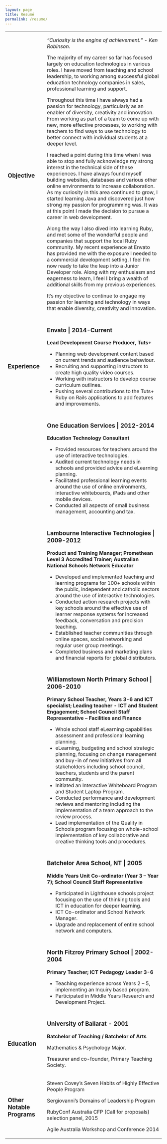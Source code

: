 ```yaml
---
layout: page
title: Resumé
permalink: /resume/
---
```


<div>
    <table class="resume">
        <tr>
            <td class="section-heading">
                <h3>
                Objective
                </h3>
            </td>
            <td class="resume-text">
                <em><p>“Curiosity is the engine of achievement.” - Ken Robinson.
                </p>
                </em>
                <p>The majority of my career so far has focused largely on education technologies in various roles. I have moved from teaching and school leadership, to working among successful global education technology companies in sales, professional learning and support.</p>
                <p>Throughout this time I have always had a passion for technology, particularly as an enabler of diversity, creativity and innovation. From working as part of a team to come up with new, more effective processes, to working with teachers to find ways to use technology to better connect with individual students at a deeper level.</p>
                <p>I reached a point during this time when I was able to stop and fully acknowledge my strong interest in the technical side of these experiences. I have always found myself building websites, databases and various other online environments to increase collaboration. As my curiosity in this area continued to grow, I started learning Java and discovered just how strong my passion for programming was. It was at this point I made the decision to pursue a career in web development.</p>
                <p>Along the way I also dived into learning Ruby, and met some of the wonderful people and companies that support the local Ruby community. My recent experience at Envato has provided me with the exposure I needed to a commercial development setting. I feel I’m now ready to take the leap into a Junior Developer role. Along with my enthusiasm and eagerness to learn, I feel I bring a wealth of additional skills from my previous experiences.</p>
                <p>It’s my objective to continue to engage my passion for learning and technology in ways that enable diversity, creativity and innovation.</p>
            </td>
        </tr>
        <tr>
            <td class="section-heading">
                <h3>
                Experience
                </h3>
            </td>
            <td class="resume-text">
                <h3>
                  Envato | 2014-Current
                </h3>
                <strong>Lead Development Course Producer, Tuts+</strong>
                <p>
                  <ul>
                    <li>Planning web development content based on current trends and audience behaviour.</li>
                    <li>Recruiting and supporting instructors to create high quality video courses.</li>
                    <li>Working with instructors to develop course curriculum outlines.</li>
                    <li>Pushing several contributions to the Tuts+ Ruby on Rails applications to add features and improvements.</li>
                  </ul>
                </p>
            </td>
        </tr>
        <tr>
            <td class="section-heading">
            </td>
            <td class="resume-text">
                <h3>
                  One Education Services | 2012-2014
                </h3>
                <strong>Education Technology Consultant</strong>
                <p>
                  <ul>
                    <li>
                    Provided resources for teachers around the use of interactive technologies.
                    </li>
                    <li>
                    Audited current technology needs in schools and provided advice and eLearning planning.
                    </li>
                    <li>
                    Facilitated professional learning events around the use of online environments, interactive whiteboards, iPads and other mobile devices.
                    </li>
                    <li>
                    Conducted all aspects of small business management, accounting and tax.
                    </li>
                  </ul>
                </p>
            </td>
        </tr>
        <tr>
            <td class="section-heading">
            </td>
            <td class="resume-text">
                <h3>
                  Lambourne Interactive Technologies  |  2009-2012
                </h3>
                <strong>
                Product and Training Manager; Promethean Level 3 Accredited Trainer; Australian National Schools Network Educator
                </strong>
                <p>
                  <ul>
                    <li>
                    Developed and implemented teaching and learning programs for 100+ schools within the public, independent and catholic sectors around the use of interactive technologies.
                    </li>
                    <li>
                    Conducted action research projects with key schools around the effective use of learner response systems for increased feedback, conversation and precision teaching.
                    </li>
                    <li>
                    Established teacher communities through online spaces, social networking and regular user group meetings.
                    </li>
                    <li>
                    Completed business and marketing plans and financial reports for global distributors.
                    </li>
                  </ul>
                </p>
            </td>
        </tr>
        <tr>
            <td class="section-heading">
            </td>
            <td class="resume-text">
                <h3>
                Williamstown North Primary School  |  2006-2010
                </h3>
                <strong>
                Primary School Teacher, Years 3-6 and ICT specialist; Leading teacher - ICT and Student Engagement; School Council Staff Representative – Facilities and Finance
                </strong>
                <p>
                  <ul>
                    <li>
                    Whole school staff eLearning capabilities assessment and professional learning planning.
                    </li>
                    <li>
                    eLearning, budgeting and school strategic planning, focusing on change management and buy-in of new initiatives from all stakeholders including school council, teachers, students and the parent community.
                    </li>
                    <li>
                    Initiated an Interactive Whiteboard Program and Student Laptop Program.
                    </li>
                    <li>
                    Conducted performance and development reviews and mentoring including the implementation of a team approach to the review process.
                    </li>
                    <li>
                    Lead implementation of the Quality in Schools program focusing on whole-school implementation of key collaborative and creative thinking tools and procedures.
                    </li>
                  </ul>
                </p>
            </td>
        </tr>
        <tr>
            <td class="section-heading">
            </td>
            <td class="resume-text">
                <h3>
                Batchelor Area School, NT  | 2005
                </h3>
                <strong>
                Middle Years Unit Co-ordinator (Year 3 – Year 7); School Council Staff Representative
                </strong>
                <p>
                  <ul>
                    <li>
                    Participated in Lighthouse schools project focusing on the use of thinking tools and ICT in education for deeper learning.
                    </li>
                    <li>
                    ICT Co-ordinator and School Network Manager.
                    </li>
                    <li>
                    Upgrade and replacement of entire school network and computers.
                    </li>
                  </ul>
                </p>
            </td>
        </tr>
        <tr>
            <td class="section-heading">
            </td>
            <td class="resume-text">
                <h3>
                North Fitzroy Primary School  |  2002-2004
                </h3>
                <strong>
                Primary Teacher; ICT Pedagogy Leader 3-6
                </strong>
                <p>
                  <ul>
                    <li>
                    Teaching experience across Years 2 – 5, implementing an Inquiry based program.
                    </li>
                    <li>Participated in Middle Years Research and Development Project.</li>
                  </ul>
                </p>
            </td>
        </tr>
        <tr>
            <td class="section-heading">
            <h3>
            Education
            </h3>
            </td>
            <td class="resume-text">
            <h3>
            University of Ballarat - 2001
            </h3>
            <strong>Batchelor of Teaching / Batchelor of Arts </strong>
            <p>Mathematics & Psychology Major. </p>
            <p>Treasurer and co-founder, Primary Teaching Society.</p>
            </td>
        </tr>
        <tr>
            <td class="section-heading">
            <h3>
            Other Notable Programs
            </h3>
            </td>
            <td class="resume-text">
                <p>Steven Covey’s Seven Habits of Highly Effective People Program </p>
                <p>Sergiovanni’s Domains of Leadership Program </p>
                <p>RubyConf Australia CFP (Call for proposals) selection panel, 2015 </p>
                <p>Agile Australia Workshop and Conference 2014</p>
            </td>
        </tr>
    </table>
</div>


